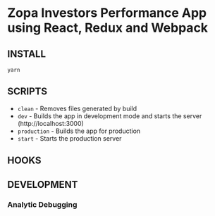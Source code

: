 # Zopa Investors Performance App using React, Redux and Webpack

## INSTALL

```
yarn
```

## SCRIPTS

- `clean` - Removes files generated by build
- `dev` - Builds the app in development mode and starts the server (http://localhost:3000)
- `production` - Builds the app for production
- `start` - Starts the production server

## HOOKS

## DEVELOPMENT

### Analytic Debugging
